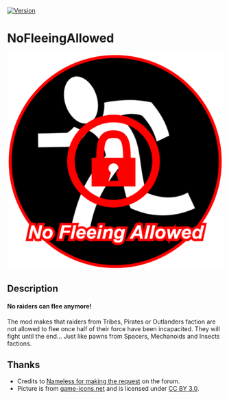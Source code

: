 [![Version](https://img.shields.io/badge/Rimworld-A18-blue.svg)](http://rimworldgame.com/)
# NoFleeingAllowed

<p align="center"><img src="https://raw.githubusercontent.com/kaptain-kavern/NoFleeingAllowed/master/About/Preview.png" alt="Preview"/></p>

## Description
#### No raiders can flee anymore!

The mod makes that raiders from Tribes, Pirates or Outlanders faction are not allowed to flee once half of their force have been incapacited. They will fight until the end... Just like pawns from Spacers, Mechanoids and Insects factions.

## Thanks
- Credits to [Nameless for making the request](https://ludeon.com/forums/index.php?topic=37473.msg383560#msg383560) on the forum.
- Picture is from [game-icons.net](http://game-icons.net/) and is licensed under [CC BY 3.0](https://creativecommons.org/licenses/by/3.0/).
